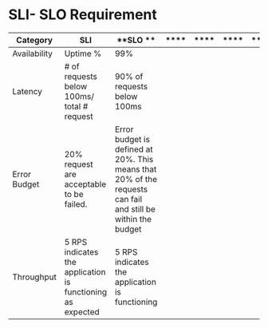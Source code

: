 # SLI- SLO Requirement

| **Category** | **SLI**                                                    | **SLO **                                                                                                     | **** | **** | **** | **** | **** | **** | **** |
|--------------|------------------------------------------------------------|--------------------------------------------------------------------------------------------------------------|------|------|------|------|------|------|------|
| Availability | Uptime %                                                   | 99%                                                                                                          |      |      |      |      |      |      |      |
| Latency      | # of requests below 100ms/ total # request                 | 90% of requests below 100ms                                                                                  |      |      |      |      |      |      |      |
| Error Budget | 20% request are acceptable to be failed.                   | Error budget is defined at 20%. This means that 20% of the requests can fail and still be within the budget  |      |      |      |      |      |      |      |
| Throughput   | 5 RPS indicates the application is functioning as expected | 5 RPS indicates the application is functioning                                                               |      |      |      |      |      |      |      |
